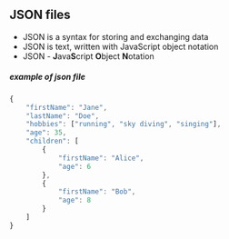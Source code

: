 ## JSON files

- JSON is a syntax for storing and exchanging data
- JSON is text, written with JavaScript object notation
- JSON - **J**ava**S**cript **O**bject **N**otation

##### example of json file
```javascript
{
    "firstName": "Jane",
    "lastName": "Doe",
    "hobbies": ["running", "sky diving", "singing"],
    "age": 35,
    "children": [
        {
            "firstName": "Alice",
            "age": 6
        },
        {
            "firstName": "Bob",
            "age": 8
        }
    ]
}
```
